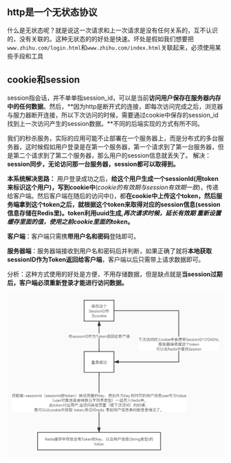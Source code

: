 ## http是一个无状态协议

什么是无状态呢？就是说这一次请求和上一次请求是没有任何关系的，互不认识的，没有关联的。这种无状态的的好处是快速。坏处是假如我们想要把`www.zhihu.com/login.html`和`www.zhihu.com/index.html`关联起来，必须使用某些手段和工具

## cookie和session

session指会话，并不单单指session_id，可以是当前**访问用户保存在服务器内存中的任何数据**。然后，**因为http是断开式的连接，即每次访问完成之后，浏览器与服力器断开连接，所以下次访问的时候，需要通过cookie中保存的session_id找到上一次访问产生的session数据。**不同的后端实现的方式有所不同。

我们的秒杀服务，实际的应用可能不止部署在一个服务器上，而是分布式的多台服务器，这时候假如用户登录是在第一个服务器，第一个请求到了第一台服务器，但是第二个请求到了第二个服务器，那么用户的session信息就丢失了。
解决：**session同步，无论访问那一台服务器，session都可以取得到。**

**本系统解决思路：**
用户登录成功之后，**给这个用户生成一个sessionId(用token来标识这个用户)，写到cookie中**(*cookie的有效期与session有效期一致*)，传递给客户端。然后客户端在随后的访问中()，都**在cookie中上传这个token，然后服务端拿到这个token之后，就根据这个token来取得对应的session信息(session信息存储在Redis里)。token利用uuid生成,*再次请求时候，延长有效期 重新设置缓存里面的值，使用之前cookie里面的token*。**

**客户端**：客户端只需携**带用户名和密码**登陆即可。

**服务器端**：服务器端接收到用户名和密码后并判断，如果正确了就将**本地获取sessionID作为Token返回给客户端**，客户端以后只需带上请求数据即可。

分析：这种方式使用的好处是方便，不用存储数据，但是缺点就是**当session过期后，客户端必须重新登录才能进行访问数据。**

<img src="https://raw.githubusercontent.com/scottie1996/PicGo/master/img/%E5%88%86%E5%B8%83%E5%BC%8FSession.jpg" alt="分布式Session" style="zoom:67%;" />